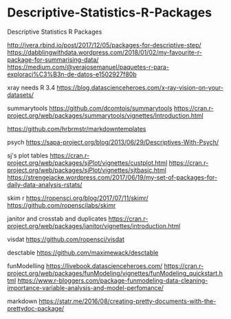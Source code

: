 # Descriptive-Statistics-R-Packages
Descriptive Statistics R Packages

http://jvera.rbind.io/post/2017/12/05/packages-for-descriptive-step/ 
https://dabblingwithdata.wordpress.com/2018/01/02/my-favourite-r-package-for-summarising-data/
https://medium.com/@verajosemanuel/paquetes-r-para-exploraci%C3%B3n-de-datos-e1502927f80b

xray needs R 3.4
https://blog.datascienceheroes.com/x-ray-vision-on-your-datasets/

summarytools
https://github.com/dcomtois/summarytools 
https://cran.r-project.org/web/packages/summarytools/vignettes/Introduction.html
 
https://github.com/hrbrmstr/markdowntemplates

psych
https://sapa-project.org/blog/2013/06/29/Descriptives-With-Psych/

sj's plot tables
https://cran.r-project.org/web/packages/sjPlot/vignettes/custplot.html
https://cran.r-project.org/web/packages/sjPlot/vignettes/sjtbasic.html
https://strengejacke.wordpress.com/2017/06/19/my-set-of-packages-for-daily-data-analysis-rstats/

skim r 
https://ropensci.org/blog/2017/07/11/skimr/
https://github.com/ropenscilabs/skimr

janitor and crosstab and duplicates
https://cran.r-project.org/web/packages/janitor/vignettes/introduction.html

visdat
https://github.com/ropensci/visdat

desctable
https://github.com/maximewack/desctable

funModelling
https://livebook.datascienceheroes.com/
https://cran.r-project.org/web/packages/funModeling/vignettes/funModeling_quickstart.html
https://www.r-bloggers.com/package-funmodeling-data-cleaning-importance-variable-analysis-and-model-perfomance/

markdown
https://statr.me/2016/08/creating-pretty-documents-with-the-prettydoc-package/
